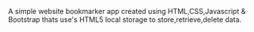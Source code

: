 A simple website bookmarker app created using HTML,CSS,Javascript & Bootstrap thats use's HTML5 local storage to store,retrieve,delete data.
